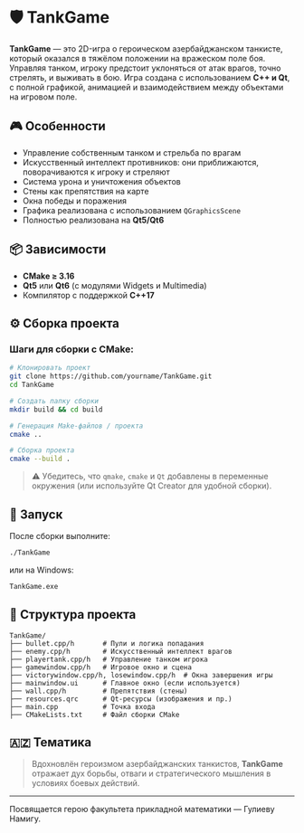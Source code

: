 # 🛡️ TankGame

**TankGame** — это 2D-игра о героическом азербайджанском танкисте, который оказался в тяжёлом положении на вражеском поле боя. Управляя танком, игроку предстоит уклоняться от атак врагов, точно стрелять, и выживать в бою. Игра создана с использованием **C++ и Qt**, с полной графикой, анимацией и взаимодействием между объектами на игровом поле.

## 🎮 Особенности

- Управление собственным танком и стрельба по врагам
- Искусственный интеллект противников: они приближаются, поворачиваются к игроку и стреляют
- Система урона и уничтожения объектов
- Стены как препятствия на карте
- Окна победы и поражения
- Графика реализована с использованием `QGraphicsScene`
- Полностью реализована на **Qt5/Qt6**

## 📦 Зависимости

- **CMake ≥ 3.16**
- **Qt5** или **Qt6** (с модулями Widgets и Multimedia)
- Компилятор с поддержкой **C++17**

## ⚙️ Сборка проекта

### Шаги для сборки с CMake:

```bash
# Клонировать проект
git clone https://github.com/yourname/TankGame.git
cd TankGame

# Создать папку сборки
mkdir build && cd build

# Генерация Make-файлов / проекта
cmake ..

# Сборка проекта
cmake --build .
```

> ⚠️ Убедитесь, что `qmake`, `cmake` и `Qt` добавлены в переменные окружения (или используйте Qt Creator для удобной сборки).

## 🚀 Запуск

После сборки выполните:

```bash
./TankGame
```

или на Windows:

```cmd
TankGame.exe
```

## 📁 Структура проекта

```
TankGame/
├── bullet.cpp/h       # Пули и логика попадания
├── enemy.cpp/h        # Искусственный интеллект врагов
├── playertank.cpp/h   # Управление танком игрока
├── gamewindow.cpp/h   # Игровое окно и сцена
├── victorywindow.cpp/h, losewindow.cpp/h  # Окна завершения игры
├── mainwindow.ui      # Главное окно (если используется)
├── wall.cpp/h         # Препятствия (стены)
├── resources.qrc      # Qt-ресурсы (изображения и пр.)
├── main.cpp           # Точка входа
├── CMakeLists.txt     # Файл сборки CMake
```

## 🇦🇿 Тематика

> Вдохновлён героизмом азербайджанских танкистов, **TankGame** отражает дух борьбы, отваги и стратегического мышления в условиях боевых действий.

---

Посвящается герою факультета прикладной математики — Гулиеву Намигу.
